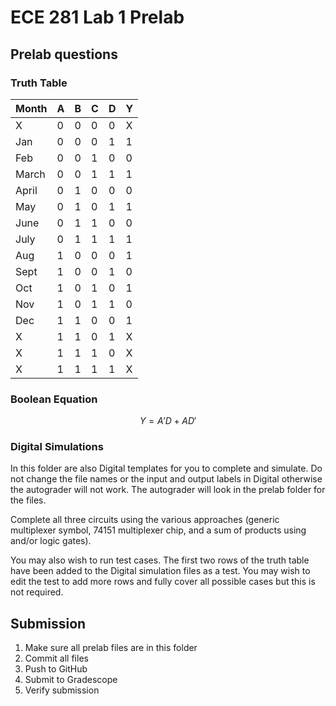# ECE 281 Lab 1 Prelab

## Prelab questions

### Truth Table

| Month | A | B | C | D | Y |
|-------|---|---|---|---|---|
| X     | 0 | 0 | 0 | 0 | X |
| Jan   | 0 | 0 | 0 | 1 | 1 |
| Feb   | 0 | 0 | 1 | 0 | 0 |
| March | 0 | 0 | 1 | 1 | 1 |
| April | 0 | 1 | 0 | 0 | 0 |
| May   | 0 | 1 | 0 | 1 | 1 |
| June  | 0 | 1 | 1 | 0 | 0 |
| July  | 0 | 1 | 1 | 1 | 1 |
| Aug   | 1 | 0 | 0 | 0 | 1 |
| Sept  | 1 | 0 | 0 | 1 | 0 |
| Oct   | 1 | 0 | 1 | 0 | 1 |
| Nov   | 1 | 0 | 1 | 1 | 0 |
| Dec   | 1 | 1 | 0 | 0 | 1 |
| X     | 1 | 1 | 0 | 1 | X |
| X     | 1 | 1 | 1 | 0 | X |
| X     | 1 | 1 | 1 | 1 | X |

### Boolean Equation

$$
Y = A'D + AD'
$$

### Digital Simulations

In this folder are also Digital templates for you to complete and simulate.  Do not change the file names or the input and output labels in Digital otherwise the autograder will not work.  The autograder will look in the prelab folder for the files.

Complete all three circuits using the various approaches (generic multiplexer symbol, 74151 multiplexer chip, and a sum of products using and/or logic gates).

You may also wish to run test cases.  The first two rows of the truth table have been added to the Digital simulation files as a test.  You may wish to edit the test to add more rows and fully cover all possible cases but this is not required.

## Submission

1. Make sure all prelab files are in this folder
2. Commit all files
3. Push to GitHub
4. Submit to Gradescope
5. Verify submission
